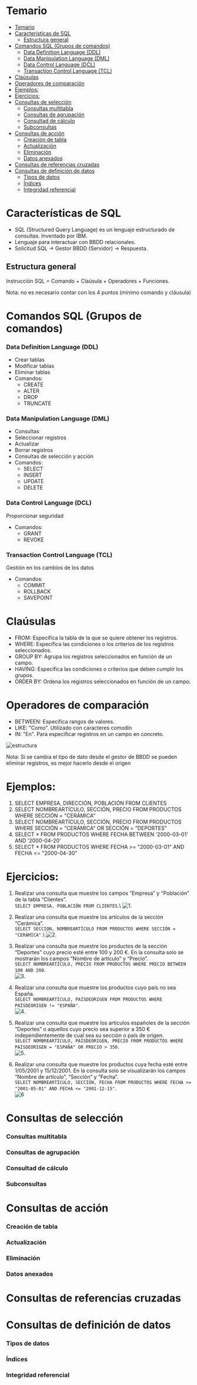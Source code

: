 # Temario

- [Temario](#temario)
- [Características de SQL](#características-de-sql)
  - [Estructura general](#estructura-general)
- [Comandos SQL (Grupos de comandos)](#comandos-sql-grupos-de-comandos)
    - [Data Definition Language (DDL)](#data-definition-language-ddl)
    - [Data Manipulation Language (DML)](#data-manipulation-language-dml)
    - [Data Control Language (DCL)](#data-control-language-dcl)
    - [Transaction Control Language (TCL)](#transaction-control-language-tcl)
- [Claúsulas](#claúsulas)
- [Operadores de comparación](#operadores-de-comparación)
- [Ejemplos:](#ejemplos)
- [Ejercicios:](#ejercicios)
- [Consultas de selección](#consultas-de-selección)
    - [Consultas multitabla](#consultas-multitabla)
    - [Consultas de agrupación](#consultas-de-agrupación)
    - [Consultad de cálculo](#consultad-de-cálculo)
    - [Subconsultas](#subconsultas)
- [Consultas de acción](#consultas-de-acción)
    - [Creación de tabla](#creación-de-tabla)
    - [Actualización](#actualización)
    - [Eliminación](#eliminación)
    - [Datos anexados](#datos-anexados)
- [Consultas de referencias cruzadas](#consultas-de-referencias-cruzadas)
- [Consultas de definición de datos](#consultas-de-definición-de-datos)
    - [Tipos de datos](#tipos-de-datos)
    - [Índices](#índices)
    - [Integridad referencial](#integridad-referencial)


# Características de SQL
- SQL (Structured Query Language) es un lenguaje estructurado de consultas. Inventado por IBM.
- Lenguaje para interactuar con BBDD relacionales.
- Solicitud SQL -> Gestor BBDD (Servidor) -> Respuesta.

## Estructura general
Instrucción SQL = Comando + Claúsula + Operadores + Funciones.

Nota: no es necesario contar con los 4 puntos (mínimo comando y cláusula)


# Comandos SQL (Grupos de comandos)

### Data Definition Language (DDL)
- Crear tablas
- Modificar tablas
- Eliminar tablas
- Comandos:
  - CREATE
  - ALTER
  - DROP
  - TRUNCATE
  
### Data Manipulation Language (DML)
- Consultas
- Seleccionar registros
- Actualizar
- Borrar registros
- Consultas de selección y acción
- Comandos:
  - SELECT
  - INSERT
  - UPDATE
  - DELETE
  
### Data Control Language (DCL)
Proporcionar seguridad
- Comandos:
  - GRANT
  - REVOKE

### Transaction Control Language (TCL)
Gestión en los cambios de los datos
- Comandos:
  - COMMIT
  - ROLLBACK
  - SAVEPOINT

# Claúsulas
- FROM: Especifica la tabla de la que se quiere obtener los registros.
- WHERE: Especifica las condiciones o los criterios de los registros seleccionados.
- GROUP BY: Agrupa los registros seleccionados en función de un campo.
- HAVING: Especifica las condiciones o criterios que deben cumplir los grupos.
- ORDER BY: Ordena los registros seleccionados en función de un campo.

# Operadores de comparación
- BETWEEN: Especifica rangos de valores.
- LIKE: "Como". Utilizado con caracteres comodín
- IN: "En". Para especificar registros en un campo en concreto.

![estructura](https://i.imgur.com/niMgDsy.png)

Nota: Si se cambia el tipo de dato desde el gestor de BBDD se pueden eliminar registros, es mejor hacerlo desde el origen

# Ejemplos:
1. SELECT EMPRESA, DIRECCIÓN, POBLACIÓN FROM CLIENTES 
2. SELECT NOMBREARTÍCULO, SECCIÓN, PRECIO FROM PRODUCTOS WHERE SECCIÓN = "CERÁMICA"
3. SELECT NOMBREARTÍCULO, SECCIÓN, PRECIO FROM PRODUCTOS WHERE SECCIÓN = "CERÁMICA" OR SECCIÓN = "DEPORTES"
4. SELECT * FROM PRODUCTOS WHERE FECHA BETWEEN '2000-03-01' AND '2000-04-20'
5. SELECT * FROM PRODUCTOS WHERE FECHA >= "2000-03-01" AND FECHA <= "2000-04-30"

# Ejercicios:
1. Realizar una consulta que muestre los campos “Empresa” y “Población” de la tabla “Clientes”.\
   `SELECT EMPRESA, POBLACIÓN FROM CLIENTES`.\ 
   ![1](https://i.imgur.com/TmyXY5N.png).
2. Realizar una consulta que muestre los artículos de la sección “Cerámica”.\
   `SELECT SECCION, NOMBREARTÍCULO FROM PRODUCTOS WHERE SECCIÓN = "CERÁMICA"`.\ 
   ![2](https://i.imgur.com/wIcjbnN.png).

3. Realizar una consulta que muestre los productos de la sección “Deportes” cuyo precio esté entre 100 y 200 €. En la consulta solo se mostrarán los campos “Nombre de artículo” y “Precio”.\
   `SELECT NOMBREARTÍCULO, PRECIO FROM PRODUCTOS WHERE PRECIO BETWEEN 100 AND 200`.\
   ![3](https://i.imgur.com/dc3zsZp.png).
4. Realizar una consulta que muestre los productos cuyo país no sea España.\
   `SELECT NOMBREARTÍCULO, PAÍSDEORIGEN FROM PRODUCTOS WHERE PAÍSDEORIGEN != "ESPAÑA"`.\
   ![4](https://i.imgur.com/UPhJb6R.png).
5. Realizar una consulta que muestre los artículos españoles de la sección “Deportes” o aquellos cuyo precio sea superior a 350 € independientemente de cual sea su sección o país de origen.\
   ``SELECT NOMBREARTÍCULO, PAÍSDEORIGEN, PRECIO FROM PRODUCTOS WHERE PAÍSDEORIGEN = "ESPAÑA" OR PRECIO > 350``.\
   ![5](https://i.imgur.com/Nneirld.png).
6. Realizar una consulta que muestre los productos cuya fecha esté entre 1/05/2001 y 15/12/2001. En la consulta solo se visualizarán los campos “Nombre de artículo”, “Sección” y “Fecha”.\
   ``SELECT NOMBREARTÍCULO, SECCIÓN, FECHA FROM PRODUCTOS WHERE FECHA >= "2001-05-01" AND FECHA <= "2001-12-15"``.\
   ![6](https://i.imgur.com/1v0W2qH.png)



# Consultas de selección

   ### Consultas multitabla
   ### Consultas de agrupación
   ### Consultad de cálculo
   ### Subconsultas
# Consultas de acción
   ### Creación de tabla
   ### Actualización
   ### Eliminación
   ### Datos anexados
# Consultas de referencias cruzadas
# Consultas de definición de datos
   ### Tipos de datos
   ### Índices
   ### Integridad referencial
    
